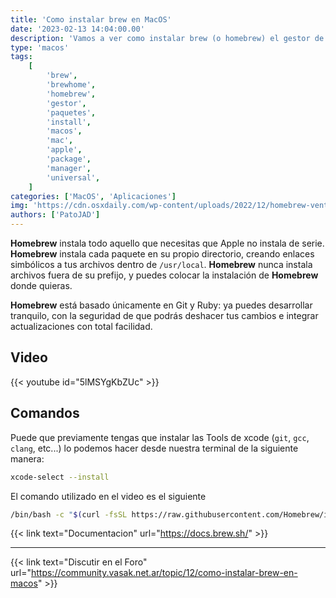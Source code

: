 ```yaml
---
title: 'Como instalar brew en MacOS'
date: '2023-02-13 14:04:00.00'
description: 'Vamos a ver como instalar brew (o homebrew) el gestor de paquetes para devs en MacOS.'
type: 'macos'
tags:
    [
        'brew',
        'brewhome',
        'homebrew',
        'gestor',
        'paquetes',
        'install',
        'macos',
        'mac',
        'apple',
        'package',
        'manager',
        'universal',
    ]
categories: ['MacOS', 'Aplicaciones']
img: 'https://cdn.osxdaily.com/wp-content/uploads/2022/12/homebrew-ventura-macos.jpg'
authors: ['PatoJAD']
---
```


**Homebrew** instala todo aquello que necesitas que Apple no instala de serie. **Homebrew** instala cada paquete en su propio directorio, creando enlaces simbólicos a tus archivos dentro de `/usr/local`. **Homebrew** nunca instala archivos fuera de su prefijo, y puedes colocar la instalación de **Homebrew** donde quieras.

**Homebrew** está basado únicamente en Git y Ruby: ya puedes desarrollar tranquilo, con la seguridad de que podrás deshacer tus cambios e integrar actualizaciones con total facilidad.

## Video

{{< youtube id="5lMSYgKbZUc" >}}

## Comandos

Puede que previamente tengas que instalar las Tools de xcode (`git`, `gcc`, `clang`, etc...) lo podemos hacer desde nuestra terminal de la siguiente manera:

```zsh
xcode-select --install
```

El comando utilizado en el video es el siguiente

```zsh
/bin/bash -c "$(curl -fsSL https://raw.githubusercontent.com/Homebrew/install/HEAD/install.sh)"
```

{{< link text="Documentacion" url="https://docs.brew.sh/" >}}

---

{{< link text="Discutir en el Foro" url="https://community.vasak.net.ar/topic/12/como-instalar-brew-en-macos" >}}
